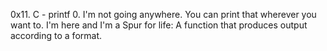 0x11. C - printf
0. I'm not going anywhere. You can print that wherever you want to. I'm here and I'm a Spur for life:
	A function that produces output according to a format.
